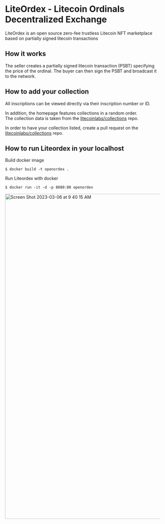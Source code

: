 # LiteOrdex - Litecoin Ordinals Decentralized Exchange

LiteOrdex is an open source zero-fee trustless Litecoin NFT marketplace based on partially signed litecoin transactions

## How it works

The seller creates a partially signed litecoin transaction (PSBT) specifying the price of the ordinal. The buyer can then sign the PSBT and broadcast it to the network.

## How to add your collection

All inscriptions can be viewed directly via their inscription number or ID.

In addition, the homepage features collections in a random order.  
The collection data is taken from the [litecoinlabs/collections](https://github.com/litecoinlabs/collections) repo.

In order to have your collection listed, create a pull request on the [litecoinlabs/collections](https://github.com/litecoinlabs/collections) repo.

## How to run Liteordex in your localhost

Build docker image

```
$ docker build -t openordex .
```

Run Liteordex with docker

```
$ docker run -it -d -p 8080:80 openordex
```

<img width="1057" alt="Screen Shot 2023-03-06 at 9 40 15 AM" src="https://user-images.githubusercontent.com/115091323/223142708-3eb0e8d7-08d7-4854-9d3f-32ddda7f975d.png">
